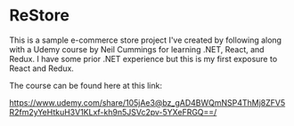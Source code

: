 # ReStore
This is a sample e-commerce store project I've created by following along with a Udemy course by Neil Cummings for learning .NET, React, and Redux. 
I have some prior .NET experience but this is my first exposure to React and Redux.

The course can be found here at this link:

https://www.udemy.com/share/105jAe3@bz_gAD4BWQmNSP4ThMj8ZFV5R2fm2yYeHtkuH3V1KLxf-kh9n5JSVc2pv-5YXeFRGQ==/
